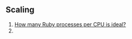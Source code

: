 ## Scaling
1. [How many Ruby processes per CPU is ideal?](https://mailchi.mp/railsspeed/how-many-ruby-processes-per-cpu-is-ideal?e=9cf02bd0a1)
2. 